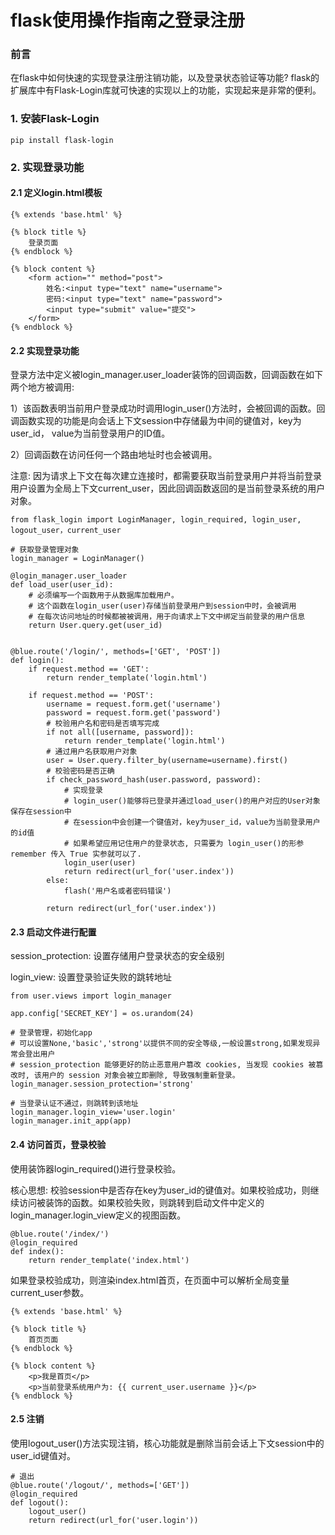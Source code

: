 

# flask使用操作指南之登录注册

### 前言

在flask中如何快速的实现登录注册注销功能，以及登录状态验证等功能? flask的扩展库中有Flask-Login库就可快速的实现以上的功能，实现起来是非常的便利。

### 1. 安装Flask-Login

	pip install flask-login

### 2. 实现登录功能

#### 2.1 定义login.html模板


	{% extends 'base.html' %}
	
	{% block title %}
	    登录页面
	{% endblock %}
	
	{% block content %}
	    <form action="" method="post">
	        姓名:<input type="text" name="username">
	        密码:<input type="text" name="password">
	        <input type="submit" value="提交">
	    </form>
	{% endblock %}

#### 2.2 实现登录功能

登录方法中定义被login_manager.user_loader装饰的回调函数，回调函数在如下两个地方被调用:

1）该函数表明当前用户登录成功时调用login_user()方法时，会被回调的函数。回调函数实现的功能是向会话上下文session中存储最为中间的键值对，key为user_id， value为当前登录用户的ID值。

2）回调函数在访问任何一个路由地址时也会被调用。

注意: 因为请求上下文在每次建立连接时，都需要获取当前登录用户并将当前登录用户设置为全局上下文current_user，因此回调函数返回的是当前登录系统的用户对象。

	from flask_login import LoginManager, login_required, login_user, logout_user，current_user
	
	# 获取登录管理对象
	login_manager = LoginManager()	
	
	@login_manager.user_loader
	def load_user(user_id):
	    # 必须编写一个函数用于从数据库加载用户。
	    # 这个函数在login_user(user)存储当前登录用户到session中时，会被调用
	    # 在每次访问地址的时候都被被调用，用于向请求上下文中绑定当前登录的用户信息
	    return User.query.get(user_id)


	@blue.route('/login/', methods=['GET', 'POST'])
	def login():
	    if request.method == 'GET':
	        return render_template('login.html')
	
	    if request.method == 'POST':
	        username = request.form.get('username')
	        password = request.form.get('password')
	        # 校验用户名和密码是否填写完成
	        if not all([username, password]):
	            return render_template('login.html')
	        # 通过用户名获取用户对象
	        user = User.query.filter_by(username=username).first()
	        # 校验密码是否正确
	        if check_password_hash(user.password, password):
	            # 实现登录
	            # login_user()能够将已登录并通过load_user()的用户对应的User对象保存在session中
	            # 在session中会创建一个键值对，key为user_id，value为当前登录用户的id值
	            # 如果希望应用记住用户的登录状态, 只需要为 login_user()的形参 remember 传入 True 实参就可以了.
	            login_user(user)
	            return redirect(url_for('user.index'))
	        else:
	            flash('用户名或者密码错误')
	
	        return redirect(url_for('user.index'))

#### 2.3 启动文件进行配置

session_protection: 设置存储用户登录状态的安全级别

login_view: 设置登录验证失败的跳转地址

	from user.views import login_manager
	
	app.config['SECRET_KEY'] = os.urandom(24)
	
	# 登录管理，初始化app
	# 可以设置None,'basic','strong'以提供不同的安全等级,一般设置strong,如果发现异常会登出用户
	# session_protection 能够更好的防止恶意用户篡改 cookies, 当发现 cookies 被篡改时, 该用户的 session 对象会被立即删除, 导致强制重新登录。
	login_manager.session_protection='strong'
	
	# 当登录认证不通过，则跳转到该地址
	login_manager.login_view='user.login'
	login_manager.init_app(app)

 

#### 2.4 访问首页，登录校验

使用装饰器login_required()进行登录校验。

核心思想: 校验session中是否存在key为user_id的键值对。如果校验成功，则继续访问被装饰的函数。如果校验失败，则跳转到启动文件中定义的login_manager.login_view定义的视图函数。

	@blue.route('/index/')
	@login_required
	def index():
	    return render_template('index.html')


如果登录校验成功，则渲染index.html首页，在页面中可以解析全局变量current_user参数。

	{% extends 'base.html' %}
	
	{% block title %}
	    首页页面
	{% endblock %}
	
	{% block content %}
	    <p>我是首页</p>
	    <p>当前登录系统用户为: {{ current_user.username }}</p>
	{% endblock %}

#### 2.5 注销

使用logout_user()方法实现注销，核心功能就是删除当前会话上下文session中的user_id键值对。

	# 退出
	@blue.route('/logout/', methods=['GET'])
	@login_required
	def logout():
	    logout_user()
	    return redirect(url_for('user.login'))